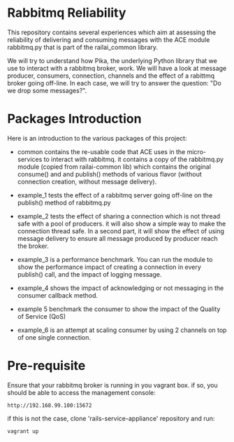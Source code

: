# Rabbitmq Reliability
This repository contains several experiences which aim at assessing the reliability of delivering and 
consuming messages with the ACE module rabbitmq.py that is part of the railai_common library.

We will try to understand how Pika, the underlying Python library that we use to interact with a rabbitmq
broker, work. We will have a look at message producer, consumers, connection, channels and the effect of
a rabittmq broker going off-line. In each case, we will try to answer the question: "Do we drop some messages?".

# Packages Introduction
Here is an introduction to the various packages of this project:

- common contains the re-usable code that ACE uses in the micro-services to interact with rabbitmq. it contains
a copy of the rabbitmq.py module (copied from railai-common lib) which contains the original consume() and
and publish() methods of various flavor (without connection creation, without message delivery).

- example_1 tests the effect of a rabbitmq server going off-line on the publish() method of rabbitmq.py

- example_2 tests the effect of sharing a connection which is not thread safe with a pool of producers. it will 
also show a simple way to make the connection thread safe. In a second part, it will show the effect of 
using message delivery to ensure all message produced by producer reach the broker. 

- example_3 is a performance benchmark. You can run the module to show the performance impact of 
creating a connection in every publish() call, and the impact of logging message.

- example_4 shows the impact of acknowledging or not messaging in the consumer callback method.

- example 5 benchmark the consumer to show the impact of the Quality of Service (QoS)

- example_6 is an attempt at scaling consumer by using 2 channels on top of one single connection.

# Pre-requisite
Ensure that your rabbitmq broker is running in you vagrant box. if so, you should be able
to access the management console:
```
http://192.168.99.100:15672
```
if this is not the case, clone 'rails-service-appliance' repository and run:
```
vagrant up
```
